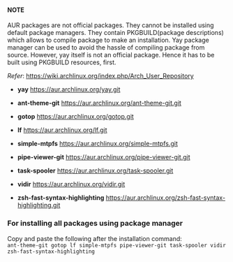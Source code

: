 #### NOTE
AUR packages are not official packages. They cannot be installed using default package managers.
They contain PKGBUILD(package descriptions) which allows to compile package to make an installation.
Yay package manager can be used to avoid the hassle of compiling package from source.
However, yay itself is not an official package. Hence it has to be built using PKGBUILD resources, first.

*Refer*: https://wiki.archlinux.org/index.php/Arch_User_Repository



- **yay**
https://aur.archlinux.org/yay.git

- **ant-theme-git**
https://aur.archlinux.org/ant-theme-git.git

- **gotop**
https://aur.archlinux.org/gotop.git

- **lf**
https://aur.archlinux.org/lf.git

- **simple-mtpfs**
https://aur.archlinux.org/simple-mtpfs.git

- **pipe-viewer-git**
https://aur.archlinux.org/pipe-viewer-git.git

- **task-spooler**
https://aur.archlinux.org/task-spooler.git

- **vidir**
https://aur.archlinux.org/vidir.git

- **zsh-fast-syntax-highlighting**
https://aur.archlinux.org/zsh-fast-syntax-highlighting.git


### For installing all packages using package manager
Copy and paste the following after the installation command:   
```ant-theme-git gotop lf simple-mtpfs pipe-viewer-git task-spooler vidir zsh-fast-syntax-highlighting```
